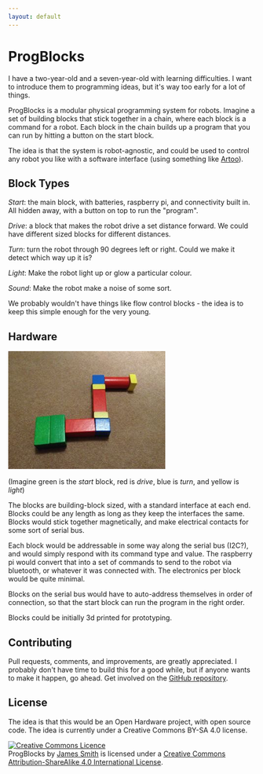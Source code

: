 ```yaml
---
layout: default
---
```


# ProgBlocks

I have a two-year-old and a seven-year-old with learning difficulties. I want to introduce them to programming ideas, but it's way too early for a lot of things.

ProgBlocks is a modular physical programming system for robots. Imagine a set of building blocks that stick together in a chain, where each block is a command for a robot. Each block in the chain builds up a program that you can run by hitting a button on the start block.

The idea is that the system is robot-agnostic, and could be used to control any robot you like with a software interface (using something like [Artoo](http://artoo.io)).

## Block Types

*Start*: the main block, with batteries, raspberry pi, and connectivity built in. All hidden away, with a button on top to run the "program".

*Drive*: a block that makes the robot drive a set distance forward. We could have different sized blocks for different distances.

*Turn*: turn the robot through 90 degrees left or right. Could we make it detect which way up it is?

*Light*: Make the robot light up or glow a particular colour.

*Sound*: Make the robot make a noise of some sort.

We probably wouldn't have things like flow control blocks - the idea is to keep this simple enough for the very young.

## Hardware

![blocks](images/blocks.jpg)

(Imagine green is the *start* block, red is *drive*, blue is *turn*, and yellow is *light*)

The blocks are building-block sized, with a standard interface at each end. Blocks could be any length as long as they keep the interfaces the same. Blocks would stick together magnetically, and make electrical contacts for some sort of serial bus.

Each block would be addressable in some way along the serial bus (I2C?), and would simply respond with its command type and value. The raspberry pi would convert that into a set of commands to send to the robot via bluetooth, or whatever it was connected with. The electronics per block would be quite minimal.

Blocks on the serial bus would have to auto-address themselves in order of connection, so that the start block can run the program in the right order.

Blocks could be initially 3d printed for prototyping.

## Contributing

Pull requests, comments, and improvements, are greatly appreciated. I probably don't have time to build this for a good while, but if anyone wants to make it happen, go ahead. Get involved on the [GitHub repository](https://github.com/Floppy/progblocks).

## License

The idea is that this would be an Open Hardware project, with open source code. The idea is currently under a Creative Commons BY-SA 4.0 license.

<a rel="license" href="http://creativecommons.org/licenses/by-sa/4.0/"><img alt="Creative Commons Licence" style="border-width:0" src="https://i.creativecommons.org/l/by-sa/4.0/88x31.png" /></a><br /><span xmlns:dct="http://purl.org/dc/terms/" href="http://purl.org/dc/dcmitype/Text" property="dct:title" rel="dct:type">ProgBlocks</span> by <a xmlns:cc="http://creativecommons.org/ns#" href="http://floppy.org.uk" property="cc:attributionName" rel="cc:attributionURL">James Smith</a> is licensed under a <a rel="license" href="http://creativecommons.org/licenses/by-sa/4.0/">Creative Commons Attribution-ShareAlike 4.0 International License</a>.
